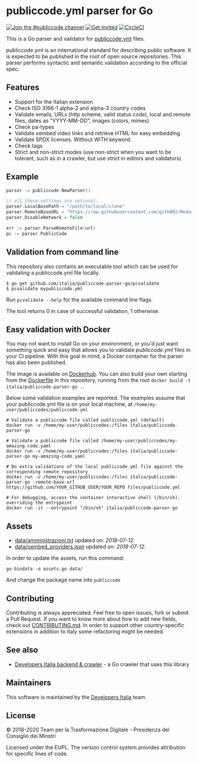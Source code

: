 # publiccode.yml parser for Go

[![Join the #publiccode channel](https://img.shields.io/badge/Slack%20channel-%23publiccode-blue.svg?logo=slack)](https://developersitalia.slack.com/messages/CAM3F785T)
[![Get invited](https://slack.developers.italia.it/badge.svg)](https://slack.developers.italia.it/) [![CircleCI](https://circleci.com/gh/italia/publiccode-parser-go.svg?style=svg)](https://circleci.com/gh/italia/publiccode-parser-go)

This is a Go parser and validator for [publiccode.yml](https://github.com/italia/publiccode.yml) files.

publiccode.yml is an international standard for describing public software. It is expected to be published in the root of open source repositories. This parser performs syntactic and semantic validation according to the official spec.

## Features

- Support for the Italian extension
- Check ISO 3166-1 alpha-2 and alpha-3 country codes
- Validate emails, URLs (http scheme, valid status code), local and remote files, dates as "YYYY-MM-DD", images (colors, mimes)
- Check pa-types
- Validate oembed video links and retrieve HTML for easy embedding
- Validate SPDX licenses. Without WITH keyword.
- Check tags
- Strict and non-strict modes (use non-strict when you want to be tolerant, such as in a crawler, but use strict in editors and validators)

## Example

```go
parser := publiccode.NewParser()

// all these settings are optional:
parser.LocalBasePath = "/path/to/local/clone"
parser.RemoteBaseURL = "https://raw.githubusercontent.com/gith002/Medusa/master"
parser.DisableNetwork = false

err := parser.ParseRemoteFile(url)
pc := parser.PublicCode
```

## Validation from command line

This repository also contains an executable tool which can be used for validating a publiccode.yml file locally.

```
$ go get github.com/italia/publiccode-parser-go/pcvalidate
$ pcvalidate mypubliccode.yml
```

Run `pcvalidate --help` for the available command line flags.

The tool returns 0 in case of successful validation, 1 otherwise.

## Easy validation with Docker

You may not want to install Go on your environment, or you'd just want something quick and easy that allows you to validate *publiccode.yml* files in your CI pipeline. With this goal in mind, a Docker container for the parser has also been published.

The image is available on [Dockerhub](https://hub.docker.com/repository/docker/italia/publiccode-parser-go).
You can also build your own starting from the [Dockerfile](Dockerfile) in this repository, running from the root `docker build -t italia/publiccode-parser-go .`.

Below some validation examples are reported. The examples assume that your publiccode.yml file is on your local machine, at `/home/my-user/publiccodes/publiccode.yml`

```shell
# Validate a publiccode file called publiccode.yml (default)
docker run -v /home/my-user/publiccodes:/files italia/publiccode-parser-go

# Validate a publiccode file called /home/my-user/publiccodes/my-amazing-code.yaml
docker run -v /home/my-user/publiccodes:/files italia/publiccode-parser-go my-amazing-code.yaml

# Do extra validations of the local publiccode.yml file against the corresponding remote repository
docker run -v /home/my-user/publiccodes:/files italia/publiccode-parser-go -remote-base-url https://github.com/YOUR_GITHUB_USER/YOUR_REPO files/publiccode.yml

# For debugging, access the container interactive shell (/bin/sh), overriding the entrypoint
docker run -it --entrypoint "/bin/sh" italia/publiccode-parser-go
```

## Assets

- [data/amministrazioni.txt](data/amministrazioni.txt) updated on: _2018-07-12_.
- [data/oembed_providers.json](data/oembed_providers.json) updated on: _2018-07-12_.

In order to update the assets, run this command:

`go-bindata -o assets.go data/`

And change the package name into `publiccode`

## Contributing

Contributing is always appreciated.
Feel free to open issues, fork or submit a Pull Request.
If you want to know more about how to add new fields, check out [CONTRIBUTING.md](CONTRIBUTING.md). In order to support other country-specific extensions in addition to Italy some refactoring might be needed.

## See also

* [Developers Italia backend & crawler](https://github.com/italia/developers-italia-backend) - a Go crawler that uses this library

## Maintainers

This software is maintained by the [Developers Italia](https://developers.italia.it/) team.

## License

© 2018-2020 Team per la Trasformazione Digitale - Presidenza del Consiglio dei Minstri

Licensed under the EUPL.
The version control system provides attribution for specific lines of code.
